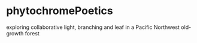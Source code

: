 # phytochromePoetics
exploring collaborative light, branching and leaf in a Pacific Northwest old-growth forest

